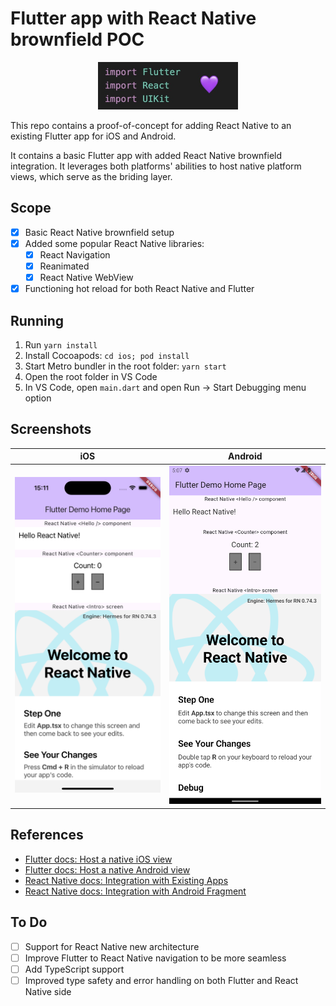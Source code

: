 # Flutter app with React Native brownfield POC

<p align="center">
  <img src="https://raw.githubusercontent.com/callstack/flutter-brownfield/main/docs/images/flutter-react-love.jpg" alt="Flutter + React = Love" width="224" height="76" />
</p>
    
This repo contains a proof-of-concept for adding React Native to an existing Flutter app for iOS and Android.

It contains a basic Flutter app with added React Native brownfield integration. It leverages both platforms' abilities to host native platform views, which serve as the briding layer. 

## Scope

- [x] Basic React Native brownfield setup
- [x] Added some popular React Native libraries:
  - [x] React Navigation
  - [x] Reanimated
  - [x] React Native WebView
- [x] Functioning hot reload for both React Native and Flutter

## Running

1. Run `yarn install`
2. Install Cocoapods: `cd ios; pod install`
3. Start Metro bundler in the root folder: `yarn start`
4. Open the root folder in VS Code
5. In VS Code, open `main.dart` and open Run -> Start Debugging menu option

## Screenshots

|                                                           iOS                                                            |                                                           Android                                                            |
| :----------------------------------------------------------------------------------------------------------------------: | :--------------------------------------------------------------------------------------------------------------------------: |
| <img src="https://raw.githubusercontent.com/callstack/flutter-brownfield/main/docs/images/flutter-brownfield-ios.png" /> | <img src="https://raw.githubusercontent.com/callstack/flutter-brownfield/main/docs/images/flutter-brownfield-android.png" /> |

## References

- [Flutter docs: Host a native iOS view](https://docs.flutter.dev/platform-integration/ios/platform-views)
- [Flutter docs: Host a native Android view](https://docs.flutter.dev/platform-integration/android/platform-views)
- [React Native docs: Integration with Existing Apps](https://reactnative.dev/docs/integration-with-existing-apps)
- [React Native docs: Integration with Android Fragment](https://reactnative.dev/docs/integration-with-android-fragment)

## To Do

- [ ] Support for React Native new architecture
- [ ] Improve Flutter to React Native navigation to be more seamless
- [ ] Add TypeScript support
- [ ] Improved type safety and error handling on both Flutter and React Native side
